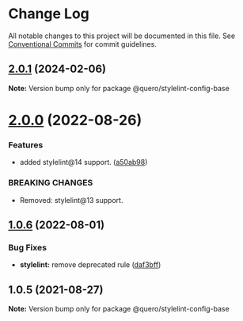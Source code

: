 # Change Log

All notable changes to this project will be documented in this file.
See [Conventional Commits](https://conventionalcommits.org) for commit guidelines.

## [2.0.1](https://github.com/quero-edu/guidelines/compare/@quero/stylelint-config-base@2.0.0...@quero/stylelint-config-base@2.0.1) (2024-02-06)

**Note:** Version bump only for package @quero/stylelint-config-base





# [2.0.0](https://github.com/quero-edu/guidelines/compare/@quero/stylelint-config-base@1.0.6...@quero/stylelint-config-base@2.0.0) (2022-08-26)


### Features

* added stylelint@14 support. ([a50ab98](https://github.com/quero-edu/guidelines/commit/a50ab980b4164d2cabdb30c27acbb322d5ec1c18))


### BREAKING CHANGES

* Removed: stylelint@13 support.





## [1.0.6](https://github.com/quero-edu/guidelines/compare/@quero/stylelint-config-base@1.0.5...@quero/stylelint-config-base@1.0.6) (2022-08-01)


### Bug Fixes

* **stylelint:** remove deprecated rule ([daf3bff](https://github.com/quero-edu/guidelines/commit/daf3bfffa77c27e44d7aeaf743abb1c559572e33))





## 1.0.5 (2021-08-27)

**Note:** Version bump only for package @quero/stylelint-config-base
